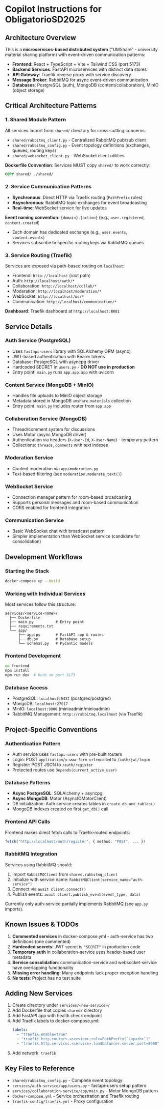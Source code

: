 # Copilot Instructions for ObligatorioSD2025

## Architecture Overview

This is a **microservices-based distributed system** ("UMShare" - university material sharing platform) with event-driven communication patterns:

- **Frontend**: React + TypeScript + Vite + Tailwind CSS (port 5173)
- **Backend Services**: FastAPI microservices with distinct data stores
- **API Gateway**: Traefik reverse proxy with service discovery
- **Message Broker**: RabbitMQ for async event-driven communication
- **Databases**: PostgreSQL (auth), MongoDB (content/collaboration), MinIO (object storage)

## Critical Architecture Patterns

### 1. Shared Module Pattern

All services import from `shared/` directory for cross-cutting concerns:

- `shared/rabbitmq_client.py` - Centralized RabbitMQ pub/sub client
- `shared/rabbitmq_config.py` - Event topology definitions (exchanges, queues, routing keys)
- `shared/websocket_client.py` - WebSocket client utilities

**Dockerfile Convention**: Services MUST copy `shared/` to work correctly:

```dockerfile
COPY shared/ ./shared/
```

### 2. Service Communication Patterns

- **Synchronous**: Direct HTTP via Traefik routing (`PathPrefix` rules)
- **Asynchronous**: RabbitMQ topic exchanges for event broadcasting
- **Real-time**: WebSocket service for live updates

**Event naming convention**: `{domain}.{action}` (e.g., `user.registered`, `content.created`)

- Each domain has dedicated exchange (e.g., `user.events`, `content.events`)
- Services subscribe to specific routing keys via RabbitMQ queues

### 3. Service Routing (Traefik)

Services are exposed via path-based routing on `localhost`:

- Frontend: `http://localhost` (root path)
- Auth: `http://localhost/auth/*`
- Collaboration: `http://localhost/collab/*`
- Moderation: `http://localhost/moderation/*`
- WebSocket: `http://localhost/ws/*`
- Communication: `http://localhost/communication/*`

**Dashboard**: Traefik dashboard at `http://localhost:8081`

## Service Details

### Auth Service (PostgreSQL)

- Uses `fastapi-users` library with SQLAlchemy ORM (async)
- JWT-based authentication with Bearer tokens
- Database: PostgreSQL with asyncpg driver
- Hardcoded SECRET in `users.py` - **DO NOT use in production**
- Entry point: `main.py` runs `app.app:app` with uvicorn

### Content Service (MongoDB + MinIO)

- Handles file uploads to MinIO object storage
- Metadata stored in MongoDB `umshare.materials` collection
- Entry point: `main.py` includes router from `app.app`

### Collaboration Service (MongoDB)

- Thread/comment system for discussions
- Uses Motor (async MongoDB driver)
- Authentication via headers (`X-User-Id`, `X-User-Name`) - temporary pattern
- Collections: `threads`, `comments` with text indexes

### Moderation Service

- Content moderation via `app/moderation.py`
- Text-based filtering (see `moderation.moderate_text()`)

### WebSocket Service

- Connection manager pattern for room-based broadcasting
- Supports personal messages and room-based communication
- CORS enabled for frontend integration

### Communication Service

- Basic WebSocket chat with broadcast pattern
- Simpler implementation than WebSocket service (candidate for consolidation)

## Development Workflows

### Starting the Stack

```bash
docker-compose up --build
```

### Working with Individual Services

Most services follow this structure:

```
services/<service-name>/
  ├── Dockerfile
  ├── main.py          # Entry point
  ├── requirements.txt
  └── app/
      ├── app.py       # FastAPI app & routes
      ├── db.py        # Database setup
      └── schemas.py   # Pydantic models
```

### Frontend Development

```bash
cd frontend
npm install
npm run dev  # Runs on port 5173
```

### Database Access

- PostgreSQL: `localhost:5432` (postgres/postgres)
- MongoDB: `localhost:27017`
- MinIO: `localhost:9000` (minioadmin/minioadmin)
- RabbitMQ Management: `http://rabbitmq.localhost` (via Traefik)

## Project-Specific Conventions

### Authentication Pattern

- Auth service uses `fastapi-users` with pre-built routers
- Login: POST `application/x-www-form-urlencoded` to `/auth/jwt/login`
- Register: POST JSON to `/auth/register`
- Protected routes use `Depends(current_active_user)`

### Database Patterns

- **Async PostgreSQL**: SQLAlchemy + asyncpg
- **Async MongoDB**: Motor (AsyncIOMotorClient)
- DB initialization: Auth service creates tables in `create_db_and_tables()`
- MongoDB indexes created on first `get_db()` call

### Frontend API Calls

Frontend makes direct fetch calls to Traefik-routed endpoints:

```typescript
fetch("http://localhost/auth/register", { method: "POST", ... })
```

### RabbitMQ Integration

Services using RabbitMQ should:

1. Import `RabbitMQClient` from `shared.rabbitmq_client`
2. Initialize with service name: `RabbitMQClient(service_name="auth-service")`
3. Connect via `await client.connect()`
4. Publish events: `await client.publish_event(event_type, data)`

Currently only auth-service partially implements RabbitMQ (see `app.py` imports).

## Known Issues & TODOs

1. **Commented services** in docker-compose.yml - auth-service has two definitions (one commented)
2. **Hardcoded secrets**: JWT secret is `"SECRET"` in production code
3. **Temporary auth** in collaboration-service uses header-based user metadata
4. **Service consolidation**: communication-service and websocket-service have overlapping functionality
5. **Missing error handling**: Many endpoints lack proper exception handling
6. **No tests**: Project has no test suite

## Adding New Services

1. Create directory under `services/<new-service>/`
2. Add Dockerfile that copies `shared/` directory
3. Add FastAPI app with health check endpoint
4. Add Traefik labels to docker-compose.yml:
   ```yaml
   labels:
     - "traefik.enable=true"
     - "traefik.http.routers.<service>.rule=PathPrefix(`/<path>`)"
     - "traefik.http.services.<service>.loadbalancer.server.port=8000"
   ```
5. Add network: `traefik`

## Key Files to Reference

- `shared/rabbitmq_config.py` - Complete event topology
- `services/auth-service/app/users.py` - fastapi-users setup pattern
- `services/collaboration-service/app/main.py` - Motor MongoDB pattern
- `docker-compose.yml` - Service orchestration and Traefik routing
- `traefik-config/traefik.yml` - Proxy configuration
